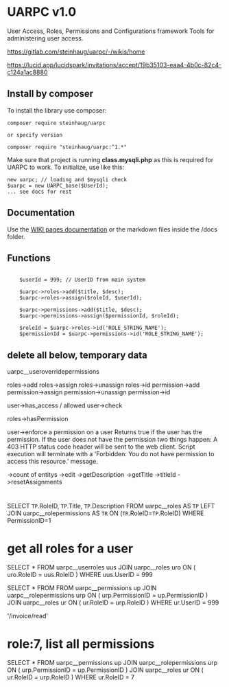# UARPC v1.0

User Access, Roles, Permissions and Configurations framework
Tools for administering user access. 

https://gitlab.com/steinhaug/uarpc/-/wikis/home

https://lucid.app/lucidspark/invitations/accept/19b35103-eaa4-4b0c-82c4-c124a1ac8880


## Install by composer

To install the library use composer:

    composer require steinhaug/uarpc

    or specify version

    composer require "steinhaug/uarpc:^1.*"

Make sure that project is running **class.mysqli.php** as this is required for UARPC to work. To initialize, use like this:

    new uarpc; // loading and $mysqli check
    $uarpc = new UARPC_base($UserId);
    ... see docs for rest

## Documentation

Use the [WIKI pages documentation](https://gitlab.com/steinhaug/uarpc/-/wikis/home) or the markdown files inside the /docs folder.

## Functions

```LESS

    $userId = 999; // UserID from main system

    $uarpc->roles->add($title, $desc);
    $uarpc->roles->assign($roleId, $userId);

    $uarpc->permissions->add($title, $desc);
    $uarpc->permissions->assign($permissionId, $roleId);

    $roleId = $uarpc->roles->id('ROLE_STRING_NAME');
    $permissionId = $uarpc->permissions->id('ROLE_STRING_NAME');

```


## delete all below, temporary data




uarpc__useroverridepermissions


roles->add
roles->assign
roles->unassign
roles->id
permission->add
permission->assign
permission->unassign
permission->id

user->has_access / allowed
user->check

roles->hasPermission


user->enforce a permission on a user
Returns true if the user has the permission.
If the user does not have the permission two things happen:
A 403 HTTP status code header will be sent to the web client.
Script execution will terminate with a 'Forbidden: You do not have permission to access this resource.' message.

->count of entitys
->edit
->getDescription
->getTitle
->titleId
->resetAssignments


#
SELECT `TP`.RoleID, `TP`.Title, `TP`.Description FROM uarpc__roles AS `TP`
LEFT JOIN uarpc__rolepermissions AS `TR` ON (`TR`.RoleID=`TP`.RoleID)
WHERE PermissionID=1

# get all roles for a user
SELECT * FROM uarpc__userroles uus 
JOIN uarpc__roles uro ON ( uro.RoleID = uus.RoleID ) 
WHERE uus.UserID = 999


SELECT * FROM 
FROM uarpc__permissions up 
JOIN uarpc__rolepermissions urp ON ( urp.PermissionID = up.PermissionID ) 
JOIN uarpc__roles ur ON ( ur.RoleID = urp.RoleID ) 
WHERE ur.UserID = 999


'/invoice/read'


# role:7, list all permissions
SELECT * 
FROM uarpc__permissions up 
JOIN uarpc__rolepermissions urp ON ( urp.PermissionID = up.PermissionID ) 
JOIN uarpc__roles ur ON ( ur.RoleID = urp.RoleID ) 
WHERE ur.RoleID = 7




